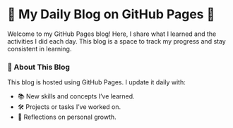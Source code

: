 # 🌟 My Daily Blog on GitHub Pages 🌟

Welcome to my GitHub Pages blog! Here, I share what I learned and the activities I did each day. This blog is a space to track my progress and stay consistent in learning.

### 📖 About This Blog

This blog is hosted using GitHub Pages. I update it daily with:

- 📚 New skills and concepts I’ve learned.
- 🛠️ Projects or tasks I’ve worked on.
- 📝 Reflections on personal growth.
